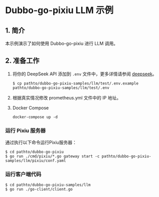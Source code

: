 # **Dubbo-go-pixiu LLM 示例**

## 1. **简介**

本示例演示了如何使用 Dubbo-go-pixiu 进行 LLM 调用。

## 2. **准备工作**


1. 将你的 DeepSeek API 添加到 `.env` 文件中，更多详情请参阅 [deepseek](https://platform.deepseek.com)。

    ```shell
    $ cp pathto/dubbo-go-pixiu-samples/llm/test/.env.example pathto/dubbo-go-pixiu-samples/llm/test/.env
    ```
2. 根据真实情况修改 prometheus.yml 文件中的 IP 地址。

3. Docker Compose
    ```shell
    docker-compose up -d
    ```
    
### **运行 Pixiu 服务器**

通过执行以下命令运行Pixiu服务器：

```shell
$ cd pathto/dubbo-go-pixiu
$ go run ./cmd/pixiu/*.go gateway start -c pathto/dubbo-go-pixiu-samples/llm/pixiu/conf.yaml
```

### **运行客户端代码**

```shell
$ cd pathto/dubbo-go-pixiu-samples/llm
$ go run ./go-client/client.go
```